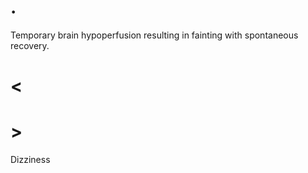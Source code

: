 # .

Temporary brain hypoperfusion resulting in fainting with spontaneous recovery.

# <

# >

Dizziness
